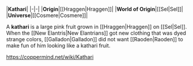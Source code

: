 |**Kathari**|
|-|-|
|**Origin**|[[Hraggen\|Hraggen]]|
|**World of Origin**|[[Sel\|Sel]]|
|**Universe**|[[Cosmere\|Cosmere]]|

A **kathari** is a large pink fruit grown in [[Hraggen\|Hraggen]] on [[Sel\|Sel]].
When the [[New Elantris\|New Elantrians]] got new clothing that was dyed strange colors, [[Galladon\|Galladon]] did not want [[Raoden\|Raoden]] to make fun of him looking like a kathari fruit.



https://coppermind.net/wiki/Kathari